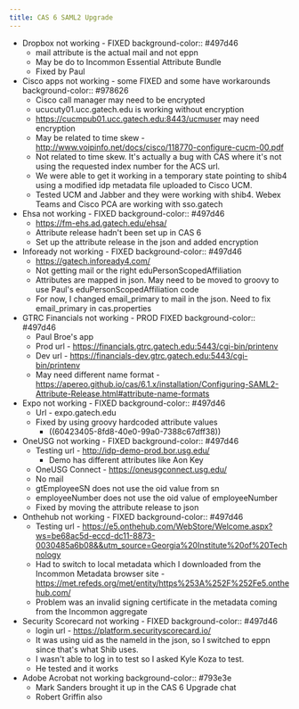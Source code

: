 ```yaml
---
title: CAS 6 SAML2 Upgrade
---
```


- Dropbox not working - FIXED
  background-color:: #497d46
	- mail attribute is the actual mail and not eppn
	- May be do to Incommon Essential Attribute Bundle
	- Fixed by Paul
- Cisco apps not working - some FIXED and some have workarounds
  background-color:: #978626
	- Cisco call manager may need to be encrypted
	- ucucuty01.ucc.gatech.edu is working without encryption
	- https://cucmpub01.ucc.gatech.edu:8443/ucmuser may need encryption
	- May be related to time skew - http://www.voipinfo.net/docs/cisco/118770-configure-cucm-00.pdf
	- Not related to time skew.  It's actually a bug with CAS where it's not using the requested index number for the ACS url.
	- We were able to get it working in a temporary state pointing to shib4 using a modified idp metadata file uploaded to Cisco UCM.
	- Tested UCM and Jabber and they were working with shib4. Webex Teams and Cisco PCA are working with sso.gatech
- Ehsa not working - FIXED
  background-color:: #497d46
	- https://fm-ehs.ad.gatech.edu/ehsa/
	- Attribute release hadn't been set up in CAS 6
	- Set up the attribute release in the json and added encryption
- Infoready not working - FIXED
  background-color:: #497d46
	- https://gatech.infoready4.com/
	- Not getting mail or the right eduPersonScopedAffiliation
	- Attributes are mapped in json. May need to be moved to groovy to use Paul's eduPersonScopedAffiliation code
	- For now, I changed email_primary to mail in the json.  Need to fix email_primary in cas.properties
- GTRC Financials not working - PROD FIXED
  background-color:: #497d46
	- Paul Broe's app
	- Prod url - https://financials.gtrc.gatech.edu:5443/cgi-bin/printenv
	- Dev url - https://financials-dev.gtrc.gatech.edu:5443/cgi-bin/printenv
	- May need different name format - https://apereo.github.io/cas/6.1.x/installation/Configuring-SAML2-Attribute-Release.html#attribute-name-formats
- Expo not working - FIXED
  background-color:: #497d46
	- Url - expo.gatech.edu
	- Fixed by using groovy hardcoded attribute values
		- ((60423405-8fd8-40e0-99a0-7388c67dff38))
- OneUSG not working - FIXED
  background-color:: #497d46
	- Testing url - http://idp-demo-prod.bor.usg.edu/
		- Demo has different attributes like Aon Key
	- OneUSG Connect - https://oneusgconnect.usg.edu/
	- No mail
	- gtEmployeeSN does not use the oid value from sn
	- employeeNumber does not use the oid value of employeeNumber
	- Fixed by moving the attribute release to json
- Onthehub not working - FIXED
  background-color:: #497d46
	- Testing url - https://e5.onthehub.com/WebStore/Welcome.aspx?ws=be68ac5d-eccd-dc11-8873-0030485a6b08&&utm_source=Georgia%20Institute%20of%20Technology
	- Had to switch to local metadata which I downloaded from the Incommon Metadata browser site - https://met.refeds.org/met/entity/https%253A%252F%252Fe5.onthehub.com/
	- Problem was an invalid signing certificate in the metadata coming from the Incommon aggregate
- Security Scorecard not working - FIXED
  background-color:: #497d46
	- login url - https://platform.securityscorecard.io/
	- It was using uid as the nameId in the json, so I switched to eppn since that's what Shib uses.
	- I wasn't able to log in to test so I asked Kyle Koza to test.
	- He tested and it works
- Adobe Acrobat not working
  background-color:: #793e3e
	- Mark Sanders brought it up in the CAS 6 Upgrade chat
	- Robert Griffin also